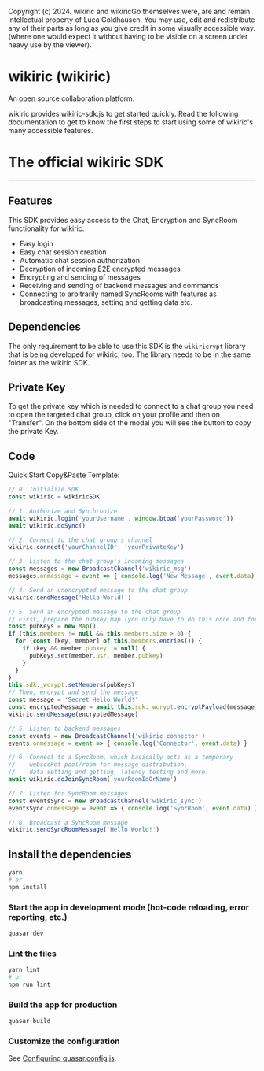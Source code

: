Copyright (c) 2024.
wikiric and wikiricGo
themselves were, are and remain intellectual property of Luca Goldhausen.
You may use, edit and redistribute any of their parts as long as you give credit
in some visually accessible way.
(where one would expect it without having to be visible on a screen under heavy use by the viewer).

# wikiric (wikiric)

An open source collaboration platform.

wikiric provides wikiric-sdk.js to get started quickly. Read the following documentation
to get to know the first steps to start using some of wikiric's many accessible features.

# The official wikiric SDK

---

## Features

This SDK provides easy access to the Chat, Encryption and SyncRoom functionality for wikiric.

- Easy login
- Easy chat session creation
- Automatic chat session authorization
- Decryption of incoming E2E encrypted messages
- Encrypting and sending of messages
- Receiving and sending of backend messages and commands
- Connecting to arbitrarily named SyncRooms with features as broadcasting messages, setting and getting data etc.

## Dependencies

The only requirement to be able to use this SDK is the `wikiricrypt` library
that is being developed for wikiric, too. The library needs to be in
the same folder as the wikiric SDK.

## Private Key

To get the private key which is needed to connect to a chat group
you need to open the targeted chat group, click on your profile and then on "Transfer".
On the bottom side of the modal you will see the button to copy the private Key.

## Code

Quick Start Copy&Paste Template:

```js
// 0. Initialize SDK
const wikiric = wikiricSDK

// 1. Authorize and Synchronize
await wikiric.login('yourUsername', window.btoa('yourPassword'))
await wikiric.doSync()

// 2. Connect to the chat group's channel
wikiric.connect('yourChannelID', 'yourPrivateKey')

// 3. Listen to the chat group's incoming messages
const messages = new BroadcastChannel('wikiric_msg')
messages.onmessage = event => { console.log('New Message', event.data) }

// 4. Send an unencrypted message to the chat group
wikiric.sendMessage('Hello World!')

// 5. Send an encrypted message to the chat group
// First, prepare the pubkey map (you only have to do this once and for any new member)
const pubKeys = new Map()
if (this.members != null && this.members.size > 0) {
  for (const [key, member] of this.members.entries()) {
    if (key && member.pubkey != null) {
      pubKeys.set(member.usr, member.pubkey)
    }
  }
}
this.sdk._wcrypt.setMembers(pubKeys)
// Then, encrypt and send the message
const message = 'Secret Hello World!'
const encryptedMessage = await this.sdk._wcrypt.encryptPayload(message)
wikiric.sendMessage(encryptedMessage)

// 5. Listen to backend messages
const events = new BroadcastChannel('wikiric_connector')
events.onmessage = event => { console.log('Connector', event.data) }

// 6. Connect to a SyncRoom, which basically acts as a temporary
//    websocket pool/room for message distribution,
//    data setting and getting, latency testing and more.
await wikiric.doJoinSyncRoom('yourRoomIdOrName')

// 7. Listen for SyncRoom messages
const eventsSync = new BroadcastChannel('wikiric_sync')
eventsSync.onmessage = event => { console.log('SyncRoom', event.data) }

// 8. Broadcast a SyncRoom message
wikiric.sendSyncRoomMessage('Hello World!')
```

## Install the dependencies
```bash
yarn
# or
npm install
```

### Start the app in development mode (hot-code reloading, error reporting, etc.)
```bash
quasar dev
```


### Lint the files
```bash
yarn lint
# or
npm run lint
```



### Build the app for production
```bash
quasar build
```

### Customize the configuration
See [Configuring quasar.config.js](https://v2.quasar.dev/quasar-cli-vite/quasar-config-js).

